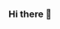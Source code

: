 ### Hi there 👋

<!--
**KellyCarvalho/KellyCarvalho** is a ✨ _special_ ✨ repository because its `README.md` (this file) appears on your GitHub profile.


Meu Nome é Kelly Carvalho
Sou formada no curso técnico em informática pelo IFBA, atualmente curso Análise e desenvolvimento de sistemas, estou em busca da primeira oportunidade para desenvolver.
Pretento seguir carreira com a linguagem Java, mas gosto de aprender diversas tecnologias como um desafio, aqui nos meus repositórios você pode encontrar minhas tentativas e treinamentos usando C#, node, Angular, mas meu principal foco é desenvolver em Java para Web, no momento ainda estou iniciando, mas amo aprender através do You Tube, Udemy e fóruns/blogs que existem por aí.


